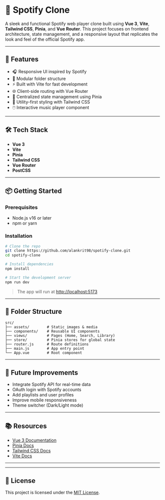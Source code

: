 
# 🎵 Spotify Clone

A sleek and functional Spotify web player clone built using **Vue 3**, **Vite**, **Tailwind CSS**, **Pinia**, and **Vue Router**. This project focuses on frontend architecture, state management, and a responsive layout that replicates the look and feel of the official Spotify app.


---

## 🚀 Features

- 🎧 Responsive UI inspired by Spotify
- 📁 Modular folder structure
- ⚡ Built with Vite for fast development
- 🌐 Client-side routing with Vue Router
- 🧠 Centralized state management using Pinia
- 🎨 Utility-first styling with Tailwind CSS
- 🖱️ Interactive music player component

---

## 🛠️ Tech Stack

- **Vue 3**
- **Vite**
- **Pinia**
- **Tailwind CSS**
- **Vue Router**
- **PostCSS**

---

## 📦 Getting Started

### Prerequisites

- Node.js v16 or later
- npm or yarn

### Installation

```bash
# Clone the repo
git clone https://github.com/alankrit98/spotify-clone.git
cd spotify-clone

# Install dependencies
npm install

# Start the development server
npm run dev
```

> The app will run at [http://localhost:5173](http://localhost:5173)

---

## 📁 Folder Structure

```
src/
├── assets/        # Static images & media
├── components/    # Reusable UI components
├── views/         # Pages (Home, Search, Library)
├── store/         # Pinia stores for global state
├── router.js      # Route definitions
├── main.js        # App entry point
└── App.vue        # Root component
```

---

## 📌 Future Improvements

- Integrate Spotify API for real-time data
- OAuth login with Spotify accounts
- Add playlists and user profiles
- Improve mobile responsiveness
- Theme switcher (Dark/Light mode)

---

## 📚 Resources

- [Vue 3 Documentation](https://vuejs.org/)
- [Pinia Docs](https://pinia.vuejs.org/)
- [Tailwind CSS Docs](https://tailwindcss.com/)
- [Vite Docs](https://vitejs.dev/)

---


---

## 📄 License

This project is licensed under the [MIT License](LICENSE).
